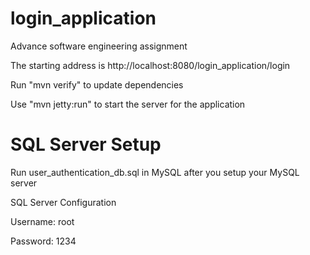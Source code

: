 # login_application
Advance software engineering assignment


The starting address is http://localhost:8080/login_application/login

Run "mvn verify" to update dependencies

Use "mvn jetty:run" to start the server for the application

# SQL Server Setup
Run user_authentication_db.sql in MySQL after you setup your MySQL server 


SQL Server Configuration

Username: root

Password: 1234